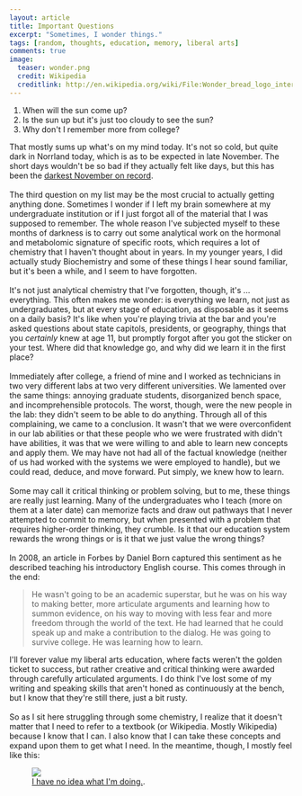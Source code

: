 ```yaml
---
layout: article
title: Important Questions
excerpt: "Sometimes, I wonder things."
tags: [random, thoughts, education, memory, liberal arts]
comments: true
image:
  teaser: wonder.png
  credit: Wikipedia
  creditlink: http://en.wikipedia.org/wiki/File:Wonder_bread_logo_interstate_bakeries.svg
---
```


1. When will the sun come up? 
2. Is the sun up but it's just too cloudy to see the sun?
3. Why don't I remember more from college?

That mostly sums up what's on my mind today. It's not so cold, but quite dark in Norrland today, which is as to be expected in late November. The short days wouldn't be so bad if they actually felt like days, but this has been the [darkest November on record](http://www.thelocal.se/20141116/sweden-heads-for-darkest-november-on-record).
<br><br>
The third question on my list may be the most crucial to actually getting anything done. Sometimes I wonder if I left my brain somewhere at my undergraduate institution or if I just forgot all of the material that I was supposed to remember. The whole reason I've subjected myself to these months of darkness is to carry out some analytical work on the hormonal and metabolomic signature of specific roots, which requires a lot of chemistry that I haven't thought about in years. In my younger years, I did actually study Biochemistry and some of these things I hear sound familiar, but it's been a while, and I seem to have forgotten.
<br><br>
It's not just analytical chemistry that I've forgotten, though, it's ... everything. This often makes me wonder: is everything we learn, not just as undergraduates, but at every stage of education, as disposable as it seems on a daily basis? It's like when you're playing trivia at the bar and you're asked questions about state capitols, presidents, or geography, things that you *certainly* knew at age 11, but promptly forgot after you got the sticker on your test. Where did that knowledge go, and why did we learn it in the first place?
<br><br>
Immediately after college, a friend of mine and I worked as technicians in two very different labs at two very different universities. We lamented over the same things: annoying graduate students, disorganized bench space, and incomprehensible protocols. The worst, though, were the new people in the lab: they didn't seem to be able to do anything. Through all of this complaining, we came to a conclusion. It wasn't that we were overconfident in our lab abilities or that these people who we were frustrated with didn't have abilities, it was that we were willing to and able to learn new concepts and apply them. We may have not had all of the factual knowledge (neither of us had worked with the systems we were employed to handle), but we could read, deduce, and move forward. Put simply, we knew how to learn.
<br><br>
Some may call it critical thinking or problem solving, but to me, these things are really just learning. Many of the undergraduates who I teach (more on them at a later date) can memorize facts and draw out pathways that I never attempted to commit to memory, but when presented with a problem that requires higher-order thinking, they crumble. Is it that our education system rewards the wrong things or is it that we just value the wrong things? 
<br><br>
In 2008, an article in Forbes by Daniel Born captured this sentiment as he described teaching his introductory English course. This comes through in the end:  

> He wasn't going to be an academic superstar, but he was on his way to making better, more articulate arguments and learning how to summon evidence, on his way to moving with less fear and more freedom through the world of the text. He had learned that he could speak up and make a contribution to the dialog. He was going to survive college. He was learning how to learn.

I'll forever value my liberal arts education, where facts weren't the golden ticket to success, but rather creative and critical thinking were awarded through carefully articulated arguments. I do think I've lost some of my writing and speaking skills that aren't honed as continuously at the bench, but I know that they're still there, just a bit rusty.
<br><br>
So as I sit here struggling through some chemistry, I realize that it doesn't matter that I need to refer to a textbook (or Wikipedia. Mostly Wikipedia) because I know that I can. I also know that I can take these concepts and expand upon them to get what I need. In the meantime, though, I mostly feel like this:

<figure>
	<a href="http://knowyourmeme.com/photos/234739-i-have-no-idea-what-im-doing"><img src="http://i3.kym-cdn.com/photos/images/newsfeed/000/234/739/fa5.jpg"></a>
	<figcaption><a href="http://knowyourmeme.com/photos/234739-i-have-no-idea-what-im-doing">I have no idea what I'm doing.</a>.</figcaption>
</figure>
